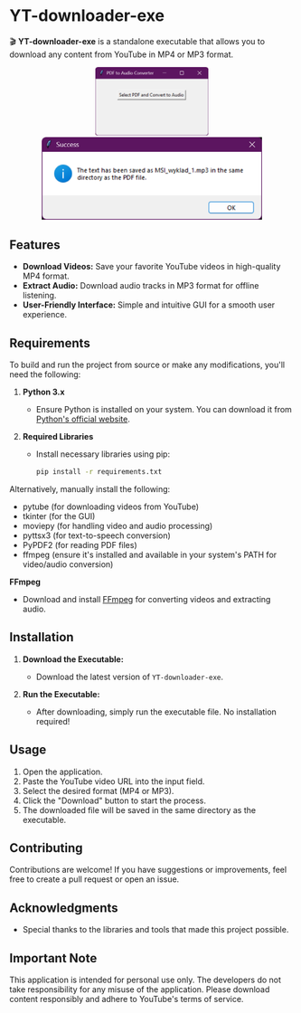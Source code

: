 # YT-downloader-exe

🎬 **YT-downloader-exe** is a standalone executable that allows you to download any content from YouTube in MP4 or MP3 format.

<div align="center">
    <img src="images/screenshot.png" alt="Application Screenshot 1" width="200" style="display: inline-block;"/>
    <img src="images/screenshot_2.png" alt="Application Screenshot 2" width="390" style="display: inline-block;"/>
</div>

## Features

- **Download Videos:** Save your favorite YouTube videos in high-quality MP4 format.
- **Extract Audio:** Download audio tracks in MP3 format for offline listening.
- **User-Friendly Interface:** Simple and intuitive GUI for a smooth user experience.

## Requirements

To build and run the project from source or make any modifications, you'll need the following:

1. **Python 3.x**
   - Ensure Python is installed on your system. You can download it from [Python's official website](https://www.python.org/).

2. **Required Libraries**
   - Install necessary libraries using pip:
     ```bash
     pip install -r requirements.txt
     ```

Alternatively, manually install the following:

- pytube (for downloading videos from YouTube)
- tkinter (for the GUI)
- moviepy (for handling video and audio processing)
- pyttsx3 (for text-to-speech conversion)
- PyPDF2 (for reading PDF files)
- ffmpeg (ensure it's installed and available in your system's PATH for video/audio conversion)

**FFmpeg**
   - Download and install [FFmpeg](https://ffmpeg.org/download.html) for converting videos and extracting audio.

## Installation

1. **Download the Executable:**
   - Download the latest version of `YT-downloader-exe`.

2. **Run the Executable:**
   - After downloading, simply run the executable file. No installation required!

## Usage

1. Open the application.
2. Paste the YouTube video URL into the input field.
3. Select the desired format (MP4 or MP3).
4. Click the "Download" button to start the process.
5. The downloaded file will be saved in the same directory as the executable.

## Contributing

Contributions are welcome! If you have suggestions or improvements, feel free to create a pull request or open an issue.

## Acknowledgments

- Special thanks to the libraries and tools that made this project possible.

## Important Note

This application is intended for personal use only. The developers do not take responsibility for any misuse of the application. Please download content responsibly and adhere to YouTube's terms of service.
